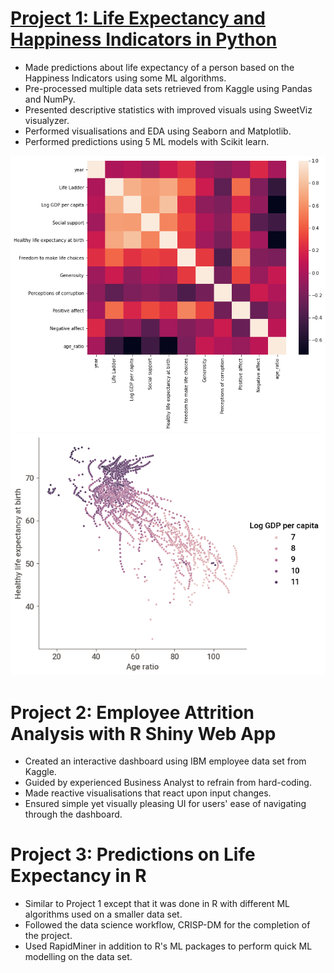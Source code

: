 # [Project 1: Life Expectancy and Happiness Indicators in Python](https://github.com/linzheng1009/Life-Expectancy-and-Happiness-Indicators)
* Made predictions about life expectancy of a person based on the Happiness Indicators using some ML algorithms.
* Pre-processed multiple data sets retrieved from Kaggle using Pandas and NumPy.
* Presented descriptive statistics with improved visuals using SweetViz visualyzer.
* Performed visualisations and EDA using Seaborn and Matplotlib.
* Performed predictions using 5 ML models with Scikit learn.

![](https://github.com/linzheng1009/Sim_Portfolio/blob/main/images/DA%20heatmap.png)
![](https://github.com/linzheng1009/Sim_Portfolio/blob/main/images/S%20shaped%20scatterplot.png)

# Project 2: Employee Attrition Analysis with R Shiny Web App
* Created an interactive dashboard using IBM employee data set from Kaggle.
* Guided by experienced Business Analyst to refrain from hard-coding.
* Made reactive visualisations that react upon input changes.
* Ensured simple yet visually pleasing UI for users' ease of navigating through the dashboard.

# Project 3: Predictions on Life Expectancy in R
* Similar to Project 1 except that it was done in R with different ML algorithms used on a smaller data set.
* Followed the data science workflow, CRISP-DM for the completion of the project.
* Used RapidMiner in addition to R's ML packages to perform quick ML modelling on the data set.
